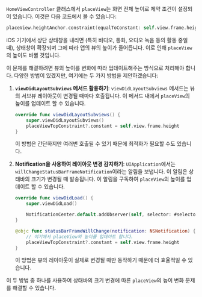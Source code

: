 `HomeViewController` 클래스에서 `placeView`는 화면 전체 높이로 제약 조건이 설정되어 있습니다. 이것은 다음 코드에서 볼 수 있습니다:

```swift
placeView.heightAnchor.constraint(equalToConstant: self.view.frame.height)
```

iOS 기기에서 상단 상태창을 내리면 (특히 비디오, 통화, 오디오 녹음 등의 활동 중일 때), 상태창이 확장되며 그에 따라 앱의 뷰의 높이가 줄어듭니다. 이로 인해 `placeView`의 높이도 바뀔 것입니다.

이 문제를 해결하려면 뷰의 높이를 변화에 따라 업데이트해주는 방식으로 처리해야 합니다. 다양한 방법이 있겠지만, 여기에는 두 가지 방법을 제안하겠습니다:

1. **`viewDidLayoutSubviews` 메서드 활용하기**:
    `viewDidLayoutSubviews` 메서드는 뷰의 서브뷰 레이아웃이 변경될 때마다 호출됩니다. 이 메서드 내에서 `placeView`의 높이를 업데이트 할 수 있습니다.
   
    ```swift
    override func viewDidLayoutSubviews() {
        super.viewDidLayoutSubviews()
        placeViewTopConstraint?.constant = self.view.frame.height
    }
    ```

    이 방법은 간단하지만 여러번 호출될 수 있기 때문에 최적화가 필요할 수도 있습니다.

2. **Notification을 사용하여 레이아웃 변경 감지하기**:
    `UIApplication`에서는 `willChangeStatusBarFrameNotification`이라는 알림을 보냅니다. 이 알림은 상태바의 크기가 변경될 때 발송됩니다. 이 알림을 구독하여 `placeView`의 높이를 업데이트 할 수 있습니다.
   
    ```swift
    override func viewDidLoad() {
        super.viewDidLoad()

        NotificationCenter.default.addObserver(self, selector: #selector(statusBarFrameWillChange), name: UIApplication.willChangeStatusBarFrameNotification, object: nil)
    }
   
    @objc func statusBarFrameWillChange(notification: NSNotification) {
        // 여기에서 placeView의 높이를 업데이트 합니다.
        placeViewTopConstraint?.constant = self.view.frame.height
    }
    ```

    이 방법은 뷰의 레이아웃이 실제로 변경될 때만 동작하기 때문에 더 효율적일 수 있습니다.

이 두 방법 중 하나를 사용하여 상태바의 크기 변경에 따른 `placeView`의 높이 변화 문제를 해결할 수 있습니다.
